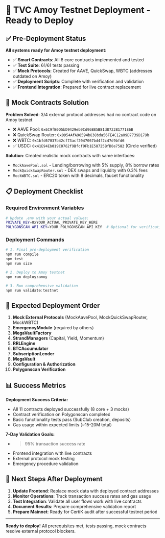 # 🚀 TVC Amoy Testnet Deployment - Ready to Deploy

## ✅ Pre-Deployment Status

**All systems ready for Amoy testnet deployment:**

- ✅ **Smart Contracts**: All 8 core contracts implemented and tested
- ✅ **Test Suite**: 61/61 tests passing 
- ✅ **Mock Protocols**: Created for AAVE, QuickSwap, WBTC (addresses outdated on Amoy)
- ✅ **Deployment Scripts**: Complete with verification and validation
- ✅ **Frontend Integration**: Prepared for live contract replacement

## 🔧 Mock Contracts Solution

**Problem Solved**: 3/4 external protocol addresses had no contract code on Amoy testnet
- ❌ AAVE Pool: `0x6C9fB0D5bD9429eb9Cd96B85B81d872281771E6B` 
- ❌ QuickSwap Router: `0x8954AfA98594b838bda56FE4C12a09D7739D179b`
- ❌ WBTC: `0x1bfd67037b42cf73acf2047067bd4f2c47d9bfd6`
- ✅ USDC: `0x41E94Eb019C0762f9Bfcf9Fb1E58725BfB0e7582` (Circle verified)

**Solution**: Created realistic mock contracts with same interfaces:
- `MockAavePool.sol` - Lending/borrowing with 5% supply, 8% borrow rates
- `MockQuickSwapRouter.sol` - DEX swaps and liquidity with 0.3% fees  
- `MockWBTC.sol` - ERC20 token with 8 decimals, faucet functionality

## 📋 Deployment Checklist

### Required Environment Variables
```bash
# Update .env with your actual values:
PRIVATE_KEY=0xYOUR_ACTUAL_PRIVATE_KEY_HERE
POLYGONSCAN_API_KEY=YOUR_POLYGONSCAN_API_KEY  # Optional for verification
```

### Deployment Commands
```bash
# 1. Final pre-deployment verification
npm run compile
npm test
npm run size

# 2. Deploy to Amoy testnet  
npm run deploy:amoy

# 3. Run comprehensive validation
npm run validate:testnet
```

## 🎯 Expected Deployment Order

1. **Mock External Protocols** (MockAavePool, MockQuickSwapRouter, MockWBTC)
2. **EmergencyModule** (required by others)
3. **MegaVaultFactory** 
4. **StrandManagers** (Capital, Yield, Momentum)
5. **RRLEngine**
6. **BTCAccumulator** 
7. **SubscriptionLender**
8. **MegaVault**
9. **Configuration & Authorization**
10. **Polygonscan Verification**

## 📊 Success Metrics

**Deployment Success Criteria:**
- All 11 contracts deployed successfully (8 core + 3 mocks)
- Contract verification on Polygonscan completed
- Basic functionality tests pass (SubClub creation, deposits)
- Gas usage within expected limits (~15-20M total)

**7-Day Validation Goals:**
- >95% transaction success rate
- Frontend integration with live contracts
- External protocol mock testing
- Emergency procedure validation

## 🔄 Next Steps After Deployment

1. **Update Frontend**: Replace mock data with deployed contract addresses
2. **Monitor Operations**: Track transaction success rates and gas usage
3. **Test Integration**: Validate all user flows work with live contracts
4. **Document Results**: Prepare comprehensive validation report
5. **Prepare Mainnet**: Ready for CertiK audit after successful testnet period

---

**Ready to deploy!** All prerequisites met, tests passing, mock contracts resolve external protocol blockers.
